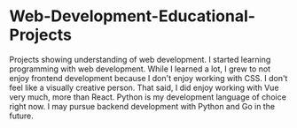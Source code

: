 # Web-Development-Educational-Projects
Projects showing understanding of web development.
I started learning programming with web development. While I learned a lot, I grew to not enjoy frontend development because I don't enjoy working with CSS.
I don't feel like a visually creative person. That said, I did enjoy working with Vue very much, more than React.
Python is my development language of choice right now. I may pursue backend development with Python and Go in the future.
